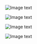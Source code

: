 ![Image text](https://github.com/My-Emperor/vue_FreeToMusic/blob/master/static/img_home.png)

![Image text](https://github.com/My-Emperor/vue_FreeToMusic/blob/master/static/img_song.png)

![Image text](https://github.com/My-Emperor/vue_FreeToMusic/blob/master/static/img_singer.png)

![Image text](https://github.com/My-Emperor/vue_FreeToMusic/blob/master/static/img_mv.png)
